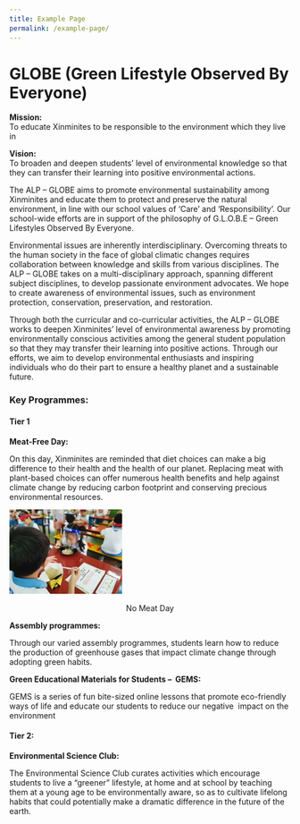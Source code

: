 ```yaml
---
title: Example Page
permalink: /example-page/
---
```

# **GLOBE (Green Lifestyle Observed By Everyone)**

**Mission:**    
To educate Xinminites to be responsible to the environment which they live in

**Vision:**    
To broaden and deepen students’ level of environmental knowledge so that they can transfer their learning into positive environmental actions.

The ALP – GLOBE aims to promote environmental sustainability among Xinminites and educate them to protect and preserve the natural environment, in line with our school values of ‘Care’ and ‘Responsibility’. Our school-wide efforts are in support of the philosophy of G.L.O.B.E – Green Lifestyles Observed By Everyone.

Environmental issues are inherently interdisciplinary. Overcoming threats to the human society in the face of global climatic changes requires collaboration between knowledge and skills from various disciplines. The ALP – GLOBE takes on a multi-disciplinary approach, spanning different subject disciplines, to develop passionate environment advocates. We hope to create awareness of environmental issues, such as environment protection, conservation, preservation, and restoration.

Through both the curricular and co-curricular activities, the ALP – GLOBE works to deepen Xinminites’ level of environmental awareness by promoting environmentally conscious activities among the general student population so that they may transfer their learning into positive actions. Through our efforts, we aim to develop environmental enthusiasts and inspiring individuals who do their part to ensure a healthy planet and a sustainable future.

### Key Programmes:

#### Tier 1

**Meat-Free Day:**

On this day, Xinminites are reminded that diet choices can make a big difference to their health and the health of our planet. Replacing meat with plant-based choices can offer numerous health benefits and help against climate change by reducing carbon footprint and conserving precious environmental resources.

<img src="/images/No-Meat-Day-300x225.jpg" 
     style="width:40%">
<center>No Meat Day</center>

**Assembly programmes:**

Through our varied assembly programmes, students learn how to reduce the production of greenhouse gases that impact climate change through adopting green habits.

**Green Educational Materials for Students –  GEMS:**

GEMS is a series of fun bite-sized online lessons that promote eco-friendly ways of life and educate our students to reduce our negative  impact on the environment

#### Tier 2:

**Environmental Science Club:**

The Environmental Science Club curates activities which encourage students to live a “greener” lifestyle, at home and at school by teaching them at a young age to be environmentally aware, so as to cultivate lifelong habits that could potentially make a dramatic difference in the future of the earth.